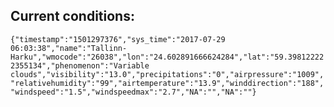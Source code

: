 ## Current conditions: 
 ``` {"timestamp":"1501297376","sys_time":"2017-07-29 06:03:38","name":"Tallinn-Harku","wmocode":"26038","lon":"24.602891666624284","lat":"59.398122222355134","phenomenon":"Variable clouds","visibility":"13.0","precipitations":"0","airpressure":"1009","relativehumidity":"99","airtemperature":"13.9","winddirection":"188","windspeed":"1.5","windspeedmax":"2.7","NA":"","NA":""} ```
